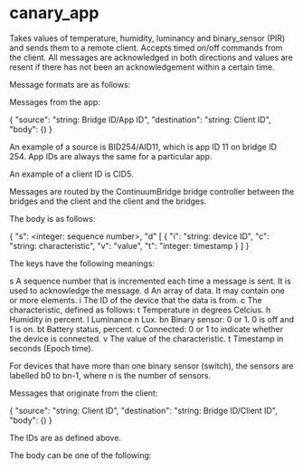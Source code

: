 canary_app
==========

Takes values of temperature, humidity, luminancy and binary_sensor (PIR) and sends them to a remote client. Accepts timed on/off commands from the client. All messages are acknowledged in both directions and values are resent if there has not been an acknowledgement within a certain time.

Message formats are as follows:

Messages from the app:

{
    "source": "string: Bridge ID/App ID",
    "destination": "string: Client ID",
    "body": {)
}

An example of a source is BID254/AID11, which is app ID 11 on bridge ID 254. App IDs are always the same for a particular app.

An example of a client ID is CID5. 

Messages are routed by the ContinuumBridge bridge controller between the bridges and the client and the client and the bridges.

The body is as follows:

{
    "s": <integer: sequence number>,
    "d" [
          {
            "i": "string: device ID",
            "c": "string: characteristic",
            "v": "value",
            "t": "integer: timestamp
          }
        ]
}

The keys have the following meanings:

s  A sequence number that is incremented each time a message is sent. It is used to acknowledge the message.
d  An array of data. It may contain one or more elements.
i  The ID of the device that the data is from.
c  The characteristic, defined as follows:
   t  Temperature in degrees Celcius.
   h  Humidity in percent.
   l  Luminance n Lux.
   bn Binary sensor: 0 or 1. 0 is off and 1 is on.
   bt Battery status, percent.
   c  Connected: 0 or 1 to indicate whether the device is connected.
v  The value of the characteristic. 
t  Timestamp in seconds (Epoch time).

For devices that have more than one binary sensor (switch), the sensors are labelled b0 to bn-1, where n is the number of sensors.

Messages that originate from the client:

{
    "source": "string: Client ID",
    "destination": "string: Bridge ID/Client ID",
    "body": {)
}

The IDs are as defined above.

The body can be one of the following:


